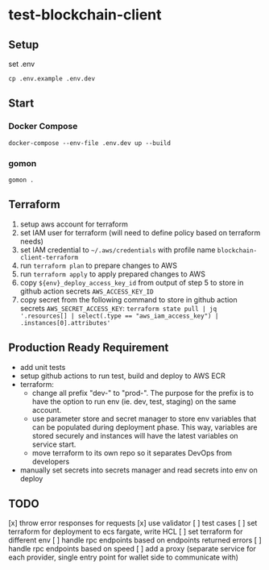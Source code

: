 # test-blockchain-client

## Setup

set .env
```
cp .env.example .env.dev
```

## Start

### Docker Compose

```
docker-compose --env-file .env.dev up --build
```

### gomon

```
gomon .
```

## Terraform

1. setup aws account for terraform
2. set IAM user for terraform (will need to define policy based on terraform needs)
3. set IAM credential to `~/.aws/credentials` with profile name `blockchain-client-terraform`
4. run `terraform plan` to prepare changes to AWS
5. run `terraform apply` to apply prepared changes to AWS
6. copy `${env}_deploy_access_key_id` from output of step 5 to store in github action secrets `AWS_ACCESS_KEY_ID`
7. copy secret from the following command to store in github action secrets `AWS_SECRET_ACCESS_KEY`: `terraform state pull | jq '.resources[] | select(.type == "aws_iam_access_key") | .instances[0].attributes'`

## Production Ready Requirement

- add unit tests
- setup github actions to run test, build and deploy to AWS ECR
- terraform:
  - change all prefix "dev-" to "prod-". The purpose for the prefix is to have the option to run env (ie. dev, test, staging) on the same account.
  - use parameter store and secret manager to store env variables that can be populated during deployment phase. This way, variables are stored securely and instances will have the latest variables on service start.
  - move terraform to its own repo so it separates DevOps from developers
- manually set secrets into secrets manager and read secrets into env on deploy

## TODO

[x] throw error responses for requests
[x] use validator
[ ] test cases
[ ] set terraform for deployment to ecs fargate, write HCL
[ ] set terraform for different env
[ ] handle rpc endpoints based on endpoints returned errors
[ ] handle rpc endpoints based on speed
[ ] add a proxy (separate service for each provider, single entry point for wallet side to communicate with)